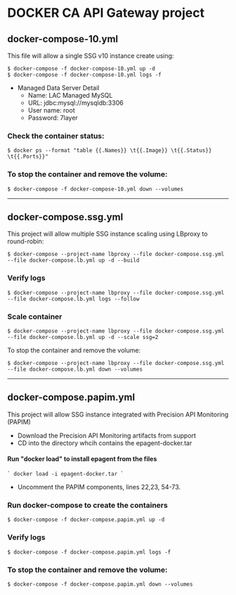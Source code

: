 DOCKER CA API Gateway project
================================


## docker-compose-10.yml
This file will allow a single SSG v10 instance create using:
```
$ docker-compose -f docker-compose-10.yml up -d
$ docker-compose -f docker-compose-10.yml logs -f
```


* Managed Data Server Detail
	* Name: LAC Managed MySQL
	* URL: jdbc:mysql://mysqldb:3306
	* User name: root
	* Password: 7layer

### Check the container status:
```
$ docker ps --format "table {{.Names}} \t{{.Image}} \t{{.Status}} \t{{.Ports}}"
```

### To stop the container and remove the volume:
```
$ docker-compose -f docker-compose-10.yml down --volumes
```

---

## docker-compose.ssg.yml
This project will allow multiple SSG instance scaling using LBproxy to round-robin:
```
$ docker-compose --project-name lbproxy --file docker-compose.ssg.yml --file docker-compose.lb.yml up -d --build
```

### Verify logs
```
$ docker-compose --project-name lbproxy --file docker-compose.ssg.yml --file docker-compose.lb.yml logs --follow

```

### Scale container
```
$ docker-compose --project-name lbproxy --file docker-compose.ssg.yml --file docker-compose.lb.yml up -d --scale ssg=2

```

To stop the container and remove the volume:
```
$ docker-compose --project-name lbproxy --file docker-compose.ssg.yml --file docker-compose.lb.yml down --volumes
```
---

## docker-compose.papim.yml
This project will allow SSG instance integrated with Precision API Monitoring (PAPIM)

* Download the Precision API Monitoring artifacts from support
* CD into the directory whcih contains the epagent-docker.tar

#### Run "docker load" to install epagent from the files
    ` docker load -i epagent-docker.tar `
    
* Uncomment the PAPIM components, lines 22,23, 54-73.


### Run docker-compose to create the containers    
```
$ docker-compose -f docker-compose.papim.yml up -d
```

### Verify logs
```
$ docker-compose -f docker-compose.papim.yml logs -f
```

### To stop the container and remove the volume:
```
$ docker-compose -f docker-compose.papim.yml down --volumes
```
